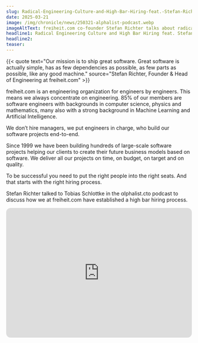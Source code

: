 ```yaml
---
slug: Radical-Engineering-Culture-and-High-Bar-Hiring-feat.-Stefan-Richter
date: 2025-03-21
image: /img/chronicle/news/250321-alphalist-podcast.webp
imageAltText: freiheit.com co-founder Stefan Richter talks about radical engineering culture and high bar hiring in alphalist Podcast
headline1: Radical Engineering Culture and High Bar Hiring feat. Stefan Richter
headline2:
teaser:
---
```


{{< quote text="Our mission is to ship great software. Great software is actually simple, has as few dependencies as possible, as few parts as possible, like any good machine." source="Stefan Richter, Founder & Head of Engineering at freiheit.com" >}}

freiheit.com is an engineering organization for engineers by engineers.
This means we always concentrate on engineering. 85% of our members are software engineers with backgrounds in computer science, physics and mathematics, many also with a strong background in Machine Learning and Artificial Intelligence.

We don’t hire managers, we put engineers in charge, who build our software projects end-to-end.

Since 1999 we have been building hundreds of large-scale software projects helping our clients to create their future business models based on software.
We deliver all our projects on time, on budget, on target and on quality.

To be successful you need to put the right people into the right seats. And that starts with the right hiring process.

Stefan Richter talked to Tobias Schlottke in the αlphalist.cto podcast to discuss how we at freiheit.com have established a high bar hiring process. 
</br>

<iframe style="border-radius:12px" src="https://open.spotify.com/embed/episode/7Bujg4I0Js1DJeGLBiYMVL?utm_source=generator" width="100%" height="352" frameBorder="0" allowfullscreen="" allow="autoplay; clipboard-write; encrypted-media; fullscreen; picture-in-picture" loading="lazy"></iframe>




